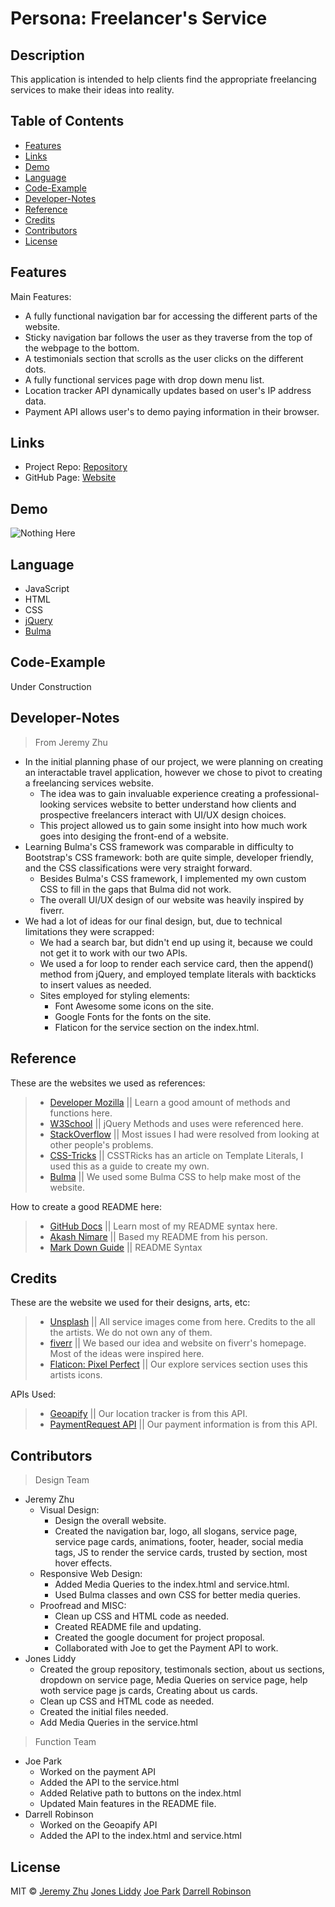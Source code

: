 # Persona: Freelancer's Service

## Description

This application is intended to help clients find the appropriate freelancing services to make their ideas into reality. 

## Table of Contents

* [Features](#Features)
* [Links](#Links)
* [Demo](#Demo)
* [Language](#Language)
* [Code-Example](#Code-Example)
* [Developer-Notes](#Developer-Notes)
* [Reference](#Reference)
* [Credits](#Credits)
* [Contributors](#Contributors)
* [License](#License)

## Features
Main Features: 

* A fully functional navigation bar for accessing the different parts of the website.
* Sticky navigation bar follows the user as they traverse from the top of the webpage to the bottom. 
* A testimonials section that scrolls as the user clicks on the different dots.
* A fully functional services page with drop down menu list.
* Location tracker API dynamically updates based on user's IP address data. 
* Payment API allows user's to demo paying information in their browser. 

## Links

* Project Repo: [Repository](https://github.com/jonesliddy77/Persona)
* GitHub Page: [Website](https://jonesliddy77.github.io/Persona/)

## Demo

![Nothing Here]()

## Language

* JavaScript
* HTML
* CSS
* [jQuery](https://jquery.com/)
* [Bulma](https://bulma.io/)

## Code-Example

Under Construction

## Developer-Notes

> From Jeremy Zhu
* In the initial planning phase of our project, we were planning on creating an interactable travel application, however we chose to pivot to creating a freelancing services website.
    * The idea was to gain invaluable experience creating a professional-looking services website to better understand how clients and prospective freelancers interact with UI/UX design choices.
    * This project allowed us to gain some insight into how much work goes into desiging the front-end of a website.
* Learning Bulma's CSS framework was comparable in difficulty to Bootstrap's CSS framework: both are quite simple, developer friendly, and the CSS classifications were very straight forward.
    * Besides Bulma's CSS framework, I implemented my own custom CSS to fill in the gaps that Bulma did not work.
    * The overall UI/UX design of our website was heavily inspired by fiverr.
* We had a lot of ideas for our final design, but, due to technical limitations they were scrapped:
    * We had a search bar, but didn't end up using it, because we could not get it to work with our two APIs. 
    * We used a for loop to render each service card, then the append() method from jQuery, and employed template literals with backticks to insert values as needed.
    * Sites employed for styling elements: 
        * Font Awesome some icons on the site.
        * Google Fonts for the fonts on the site.
        * Flaticon for the service section on the index.html.

## Reference

These are the websites we used as references: 

> - [Developer Mozilla](https://developer.mozilla.org/en-US/) || Learn a good amount of methods and functions here.
> - [W3School](https://www.w3schools.com/) || jQuery Methods and uses were referenced here.
> - [StackOverflow](https://www.stackoverflow.com/) || Most issues I had were resolved from looking at other people's problems.
> - [CSS-Tricks](https://css-tricks.com/template-literals/) || CSSTRicks has an article on Template Literals, I used this as a guide to create my own.
> - [Bulma](https://bulma.io/documentation/) || We used some Bulma CSS to help make most of the website.

How to create a good README here: 

> - [GitHub Docs](https://docs.github.com/en/free-pro-team@latest/github/writing-on-github/basic-writing-and-formatting-syntax) || Learn most of my README syntax here.
> - [Akash Nimare](https://medium.com/@meakaakka/a-beginners-guide-to-writing-a-kickass-readme-7ac01da88ab3) || Based my README from his person.
> - [Mark Down Guide](https://www.markdownguide.org/cheat-sheet/) || README Syntax

## Credits

These are the website we used for their designs, arts, etc:

> - [Unsplash](https://unsplash.com/) || All service images come from here. Credits to the all the artists. We do not own any of them.
> - [fiverr](https://www.fiverr.com/) || We based our idea and website on fiverr's homepage. Most of the ideas were inspired here.
> - [Flaticon: Pixel Perfect](https://www.flaticon.com/authors/pixel-perfect) || Our explore services section uses this artists icons.

APIs Used: 

> - [Geoapify](https://apidocs.geoapify.com/) || Our location tracker is from this API.
> - [PaymentRequest API](https://developer.mozilla.org/en-US/docs/Web/API/Payment_Request_API) || Our payment information is from this API. 

## Contributors

> Design Team
* Jeremy Zhu
    * Visual Design: 
        * Design the overall website.
        * Created the navigation bar, logo, all slogans, service page, service page cards, animations, footer, header, social media tags, JS to render the service cards, trusted by section, most hover effects.
    * Responsive Web Design: 
        * Added Media Queries to the index.html and service.html.
        * Used Bulma classes and own CSS for better media queries.
    * Proofread and MISC:
        * Clean up CSS and HTML code as needed.
        * Created README file and updating.
        * Created the google document for project proposal.
        * Collaborated with Joe to get the Payment API to work.
* Jones Liddy
    * Created the group repository, testimonals section, about us sections, dropdown on service page, Media Queries on service page, help woth service page js cards, Creating about us cards.
    * Clean up CSS and HTML code as needed.
    * Created the initial files needed.
    * Add Media Queries in the service.html
> Function Team
* Joe Park
    * Worked on the payment API
    * Added the API to the service.html
    * Added Relative path to buttons on the index.html
    * Updated Main features in the README file.
* Darrell Robinson
    * Worked on the Geoapify API
    * Added the API to the index.html and service.html

## License

MIT © [Jeremy Zhu](https://github.com/jeishu) [Jones Liddy](https://github.com/jonesliddy77) [Joe Park](https://github.com/Ysdra) [Darrell Robinson](https://github.com/Darrellfr3) 
